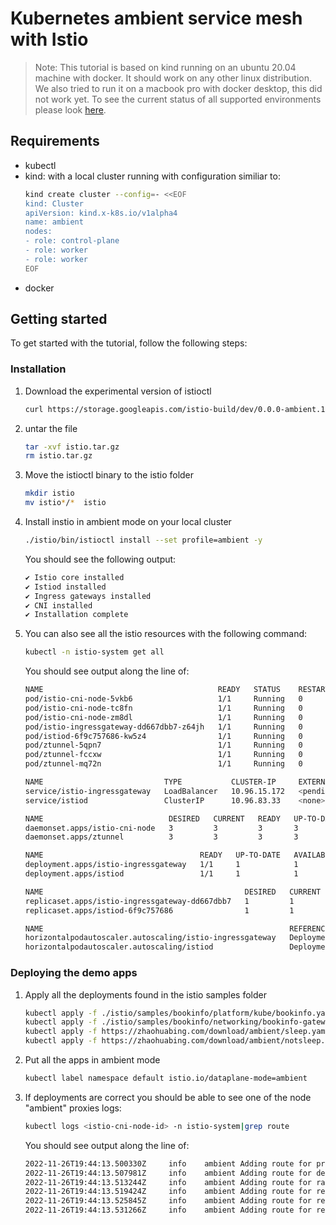 # Kubernetes ambient service mesh with Istio

> Note: This tutorial is based on kind running on an ubuntu 20.04 machine with docker. 
> It should work on any other linux distribution. We also tried to run it on a 
> macbook pro with docker desktop, this did not work yet. To see the current status 
> of all supported environments please look [here](https://github.com/istio/istio/tree/experimental-ambient#supported-environments).

## Requirements
* kubectl
* kind: with a local cluster running with configuration similiar to:
   ```bash
   kind create cluster --config=- <<EOF
   kind: Cluster
   apiVersion: kind.x-k8s.io/v1alpha4
   name: ambient
   nodes:
   - role: control-plane
   - role: worker
   - role: worker
   EOF
   ```
* docker

## Getting started
To get started with the tutorial, follow the following steps:

### Installation

1. Download the experimental version of istioctl 
    ```bash
    curl https://storage.googleapis.com/istio-build/dev/0.0.0-ambient.191fe680b52c1754ee72a06b3e0d3f9d116f2e82/istio-0.0.0-ambient.191fe680b52c1754ee72a06b3e0d3f9d116f2e82-linux-amd64.tar.gz --output istio.tar.gz
    ```
2. untar the file
    ```bash
    tar -xvf istio.tar.gz
    rm istio.tar.gz
    ```
3. Move the istioctl binary to the istio folder
    ```bash
    mkdir istio
    mv istio*/*  istio
    ```
4. Install instio in ambient mode on your local cluster
    ```bash
    ./istio/bin/istioctl install --set profile=ambient -y
    ```
    You should see the following output:
    ```bash
    ✔ Istio core installed
    ✔ Istiod installed
    ✔ Ingress gateways installed
    ✔ CNI installed
    ✔ Installation complete
    ```
5. You can also see all the istio resources with the following command:
    ```bash
    kubectl -n istio-system get all
    ```
    You should see output along the line of:
    ```bash
    NAME                                       READY   STATUS    RESTARTS   AGE
    pod/istio-cni-node-5vkb6                   1/1     Running   0          12m
    pod/istio-cni-node-tc8fn                   1/1     Running   0          12m
    pod/istio-cni-node-zm8dl                   1/1     Running   0          12m
    pod/istio-ingressgateway-dd667dbb7-z64jh   1/1     Running   0          12m
    pod/istiod-6f9c757686-kw5z4                1/1     Running   0          14m
    pod/ztunnel-5qpn7                          1/1     Running   0          14m
    pod/ztunnel-fccxw                          1/1     Running   0          14m
    pod/ztunnel-mq72n                          1/1     Running   0          14m
   
    NAME                           TYPE           CLUSTER-IP     EXTERNAL-IP   PORT(S)                                      AGE
    service/istio-ingressgateway   LoadBalancer   10.96.15.172   <pending>     15021:32651/TCP,80:32654/TCP,443:30106/TCP   12m
    service/istiod                 ClusterIP      10.96.83.33    <none>        15010/TCP,15012/TCP,443/TCP,15014/TCP        14m
   
    NAME                            DESIRED   CURRENT   READY   UP-TO-DATE   AVAILABLE   NODE SELECTOR            AGE
    daemonset.apps/istio-cni-node   3         3         3       3            3           kubernetes.io/os=linux   12m
    daemonset.apps/ztunnel          3         3         3       3            3           <none>                   14m
   
    NAME                                   READY   UP-TO-DATE   AVAILABLE   AGE
    deployment.apps/istio-ingressgateway   1/1     1            1           12m
    deployment.apps/istiod                 1/1     1            1           14m
   
    NAME                                             DESIRED   CURRENT   READY   AGE
    replicaset.apps/istio-ingressgateway-dd667dbb7   1         1         1       12m
    replicaset.apps/istiod-6f9c757686                1         1         1       14m
   
    NAME                                                       REFERENCE                         TARGETS         MINPODS   MAXPODS   REPLICAS   AGE
    horizontalpodautoscaler.autoscaling/istio-ingressgateway   Deployment/istio-ingressgateway   <unknown>/80%   1         5         1          12m
    horizontalpodautoscaler.autoscaling/istiod                 Deployment/istiod                 <unknown>/80%   1         5         1          14m
    ```

### Deploying the demo apps

1. Apply all the deployments found in the istio samples folder
   ```bash
   kubectl apply -f ./istio/samples/bookinfo/platform/kube/bookinfo.yaml
   kubectl apply -f ./istio/samples/bookinfo/networking/bookinfo-gateway.yaml
   kubectl apply -f https://zhaohuabing.com/download/ambient/sleep.yaml
   kubectl apply -f https://zhaohuabing.com/download/ambient/notsleep.yaml
   ```

2. Put all the apps in ambient mode
   ```bash
   kubectl label namespace default istio.io/dataplane-mode=ambient
   ```
   
3. If deployments are correct you should be able to see one of the node "ambient" proxies logs:
   ```bash
   kubectl logs <istio-cni-node-id> -n istio-system|grep route
   ```
   You should see output along the line of:
   ```bash
   2022-11-26T19:44:13.500330Z     info    ambient Adding route for productpage-v1-7c548b785b-thqvj/default: [table 100 10.244.2.9/32 via 192.168.126.2 dev istioin src 10.244.2.1]
   2022-11-26T19:44:13.507981Z     info    ambient Adding route for details-v1-76778d6644-fnqpt/default: [table 100 10.244.2.4/32 via 192.168.126.2 dev istioin src 10.244.2.1]
   2022-11-26T19:44:13.513244Z     info    ambient Adding route for ratings-v1-85c74b6cb4-njpsd/default: [table 100 10.244.2.5/32 via 192.168.126.2 dev istioin src 10.244.2.1]
   2022-11-26T19:44:13.519424Z     info    ambient Adding route for reviews-v1-6494d87c7b-vl9qf/default: [table 100 10.244.2.6/32 via 192.168.126.2 dev istioin src 10.244.2.1]
   2022-11-26T19:44:13.525845Z     info    ambient Adding route for reviews-v2-79857b95b-nkqcz/default: [table 100 10.244.2.7/32 via 192.168.126.2 dev istioin src 10.244.2.1]
   2022-11-26T19:44:13.531266Z     info    ambient Adding route for reviews-v3-75f494fccb-27bj5/default: [table 100 10.244.2.8/32 via 192.168.126.2 dev istioin src 10.244.2.1]
   ```
